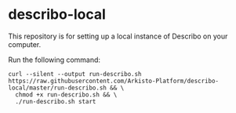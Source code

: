 # describo-local

This repository is for setting up a local instance of Describo on your computer.

Run the following command:

```
curl --silent --output run-describo.sh https://raw.githubusercontent.com/Arkisto-Platform/describo-local/master/run-describo.sh && \
  chmod +x run-describo.sh && \
  ./run-describo.sh start
```
